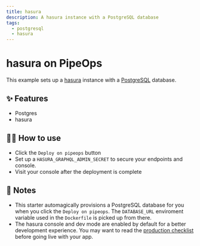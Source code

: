 ```yaml
---
title: hasura
description: A hasura instance with a PostgreSQL database
tags:
  - postgresql
  - hasura
---
```


# hasura on PipeOps

This example sets up a [hasura](https://hasura.io/opensource/) instance with a [PostgreSQL](https://www.postgresql.org/) database.

## ✨ Features

- Postgres
- hasura

## 💁‍♀️ How to use

- Click the `Deploy on pipeops` button
- Set up a `HASURA_GRAPHQL_ADMIN_SECRET` to secure your endpoints and console.
- Visit your console after the deployment is complete

## 📝 Notes

- This starter automagically provisions a PostgreSQL database for you when you click the `Deploy on pipeops`. The `DATABASE_URL` enviroment variable used in the `Dockerfile` is picked up from there.
- The hasura console and dev mode are enabled by default for a better development experience. You may want to read the [production checklist](https://hasura.io/docs/latest/graphql/core/deployment/production-checklist.html) before going live with your app.
